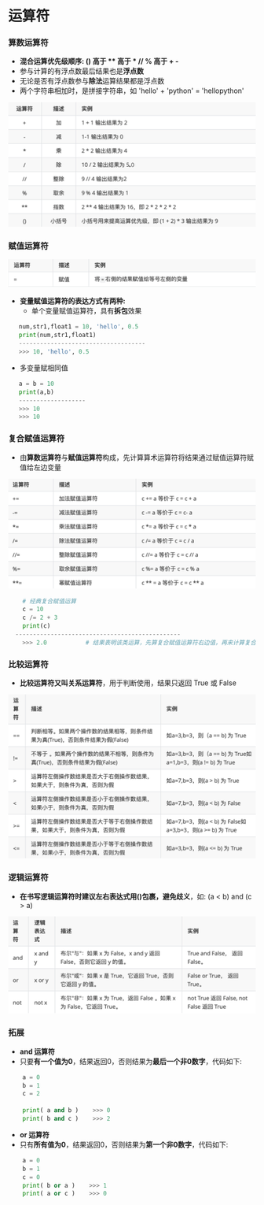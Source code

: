 # 运算符
### 算数运算符
*  **混合运算优先级顺序: () 高于 \*\* 高于 \* // % 高于 + -**
 *  参与计算的有浮点数最后结果也是**浮点数**
 *  无论是否有浮点数参与**除法**运算结果都是浮点数
 *  两个字符串相加时，是拼接字符串，如 'hello' + 'python' = 'hellopython'
 
![](/assets/QQ20200921-112032@2x.png)
  
### 赋值运算符
![](/assets/QQ20200921-123959@2x.png)
* **变量赋值运算符的表达方式有两种:**
  *  单个变量赋值运算符，具有**拆包**效果
  
 ```python
    num,str1,float1 = 10, 'hello', 0.5
    print(num,str1,float1)
    ------------------------------------
    >>> 10, 'hello', 0.5
 ```

  *  多变量赋相同值

 ```python
    a = b = 10
    print(a,b)
    -------------------
    >>> 10
    >>> 10
 ```

### 复合赋值运算符
*  由**算数运算符**与**赋值运算符**构成，先计算算术运算符将结果通过赋值运算符赋值给左边变量

![](/assets/QQ20200921-124533@2x.png)


```python
    # 经典复合赋值运算
    c = 10
    c /= 2 + 3
    print(c)
  -----------------------------------------------
    >>> 2.0           # 结果表明该类运算，先算复合赋值运算符右边值，再来计算复合赋值运算

```

### 比较运算符
*  **比较运算符又叫关系运算符**，用于判断使用，结果只返回 True 或 False

![](/assets/QQ20200921-124728@2x.png)

### 逻辑运算符
*  **在书写逻辑运算符时建议左右表达式用()包裹，避免歧义**，如: (a < b) and (c > a)

![](/assets/QQ20200921-124856@2x.png)

### 拓展
*  **and 运算符**
  *  只要**有一个值为0**，结果返回0，否则结果为**最后一个非0数字**，代码如下:
  
  
```python
    a = 0
    b = 1
    c = 2
    
    print( a and b )    >>> 0
    print( b and c )    >>> 2
```
  
*  **or 运算符**
  *  只有**所有值为0**，结果返回0，否则结果为**第一个非0数字**，代码如下:
  
  
```python
    a = 0
    b = 1
    c = 0
    print( b or a )    >>> 1
    print( a or c )    >>> 0
```















